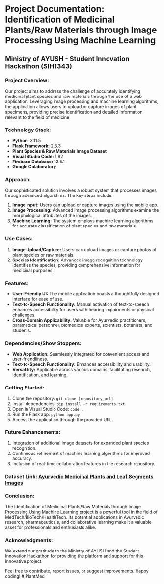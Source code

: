 # Project Documentation: Identification of Medicinal Plants/Raw Materials through Image Processing Using Machine Learning

## Ministry of AYUSH - Student Innovation Hackathon (SIH1343)


### Project Overview:
Our project aims to address the challenge of accurately identifying medicinal plant species and raw materials through the use of a web application. Leveraging image processing and machine learning algorithms, the application allows users to upload or capture images of plant specimens, providing precise identification and detailed information relevant to the field of medicine.

### Technology Stack:
- **Python:** 3.11.5
- **Flask Framework:** 2.3.3
- **Plant Species & Raw Materials Image Dataset**
- **Visual Studio Code:** 1.82
- **Firebase Database:** 12.5.1
- **Google Colaboratory**

### Approach:
Our sophisticated solution involves a robust system that processes images through advanced algorithms. The key steps include:
1. **Image Input:** Users can upload or capture images using the mobile app.
2. **Image Processing:** Advanced image processing algorithms examine the morphological attributes of the images.
3. **Machine Learning:** The system employs machine learning algorithms for accurate classification of plant species and raw materials.

### Use Cases:
1. **Image Upload/Capture:** Users can upload images or capture photos of plant species or raw materials.
2. **Species Identification:** Advanced image recognition technology identifies the species, providing comprehensive information for medicinal purposes.


### Features:
- **User-Friendly UI:** The mobile application boasts a thoughtfully designed interface for ease of use.
- **Text-to-Speech Functionality:** Manual activation of text-to-speech enhances accessibility for users with hearing impairments or physical challenges.
- **Cross-Domain Applicability:** Valuable for Ayurvedic practitioners, paramedical personnel, biomedical experts, scientists, botanists, and students.

### Dependencies/Show Stoppers:
- **Web Application:** Seamlessly integrated for convenient access and user-friendliness.
- **Text-to-Speech Functionality:** Enhances accessibility and usability.
- **Versatility:** Applicable across various domains, facilitating research, identification, and learning.

### Getting Started:
1. Clone the repository: `git clone [repository_url]`
2. Install dependencies: `pip install -r requirements.txt`
3. Open in Visual Studio Code: `code .`
4. Run the Flask app: `python app.py`
5. Access the application through the provided URL.

### Future Enhancements:
1. Integration of additional image datasets for expanded plant species recognition.
2. Continuous refinement of machine learning algorithms for improved accuracy.
3. Inclusion of real-time collaboration features in the research repository.

### Dataset Link: [Ayurvedic Medicinal Plants and Leaf Segments Images](https://huggingface.co/datasets/PROFESSOR-DJ/Indian_Medicinal_Plants_and_Leaf_Dataset_Large)

### Conclusion:
The Identification of Medicinal Plants/Raw Materials through Image Processing Using Machine Learning project is a powerful tool in the field of MedTech/BioTech/HealthTech. Its potential applications in Ayurvedic research, pharmaceuticals, and collaborative learning make it a valuable asset for professionals and enthusiasts alike.


### Acknowledgments:
We extend our gratitude to the Ministry of AYUSH and the Student Innovation Hackathon for providing the platform and support for this innovative project.

Feel free to contribute, report issues, or suggest improvements. Happy coding!
#   P l a n t M e d  
 